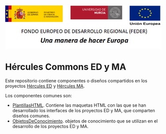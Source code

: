 ![](Docs/media/CabeceraDocumentosMD.png)

# Hércules Commons ED y MA

Este repositorio contiene componentes o diseños compartidos en los proyectos [Hércules ED](https://github.com/HerculesCRUE/HerculesED) y [Hércules MA](https://github.com/HerculesCRUE/HerculesMA).

Los componentes comunes son:
* [PlantillasHTML](tree/main/plantillasHTML). Contiene las maquetas HTML con las que se han desarrollado los interfaces de los proyectos ED y MA, que comparten diseños comunes.
* [ObjetosDeConocimiento](tree/main/ObjetosDeConocimiento). objetos de conocimiento que se utilizan en el desarrollo de los proyectos ED y MA.
